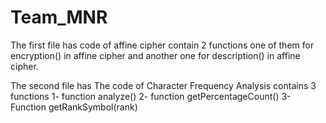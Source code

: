 # Team_MNR
The first file has code of affine cipher contain 2 functions one of them for encryption() in affine cipher and another one for description() in affine cipher.

The second file has The code of Character Frequency Analysis contains 3 functions 
1- function analyze()
2- function getPercentageCount()
3-Function getRankSymbol(rank)


